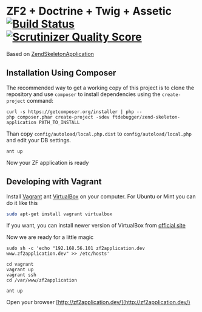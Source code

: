 ZF2 + Doctrine + Twig + Assetic [![Build Status](https://travis-ci.org/ftdebugger/ZendSkeletonApplication.png?branch=master)](https://travis-ci.org/ftdebugger/ZendSkeletonApplication)[![Scrutinizer Quality Score](https://scrutinizer-ci.com/g/ftdebugger/ZendSkeletonApplication/badges/quality-score.png?s=8c7b3b198d51c911ac1a36bc76b5946730703ac6)](https://scrutinizer-ci.com/g/ftdebugger/ZendSkeletonApplication/)
===============================

Based on [ZendSkeletonApplication](https://github.com/zendframework/ZendSkeletonApplication)


Installation Using Composer
---------------------------

The recommended way to get a working copy of this project is to clone the repository
and use `composer` to install dependencies using the `create-project` command:

    curl -s https://getcomposer.org/installer | php --
    php composer.phar create-project -sdev ftdebugger/zend-skeleton-application PATH_TO_INSTALL

Than copy `config/autoload/local.php.dist` to `config/autoload/local.php` and edit your DB settings.

    ant up

Now your ZF application is ready

Developing with Vagrant
-----------------------

Install [Vagrant](http://www.vagrantup.com/) ant [VirtualBox](https://www.virtualbox.org/) on your computer.
For Ubuntu or Mint you can do it like this

```bash
sudo apt-get install vagrant virtualbox
```

If you want, you can install newer version of VirtualBox from [official site](https://www.virtualbox.org/wiki/Linux_Downloads)

Now we are ready for a little magic

```
sudo sh -c 'echo "192.168.56.101 zf2application.dev www.zf2application.dev" >> /etc/hosts'

cd vagrant
vagrant up
vagrant ssh
cd /var/www/zf2application

ant up
```

Open your browser [http://zf2application.dev/](http://zf2application.dev/)